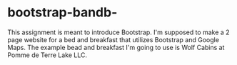 # bootstrap-bandb-
This assignment is meant to introduce Bootstrap. I'm supposed to make a 2 page website for a bed and breakfast that utilizes Bootstrap and Google Maps. The example bead and breakfast I'm going to use is Wolf Cabins at Pomme de Terre Lake LLC.
